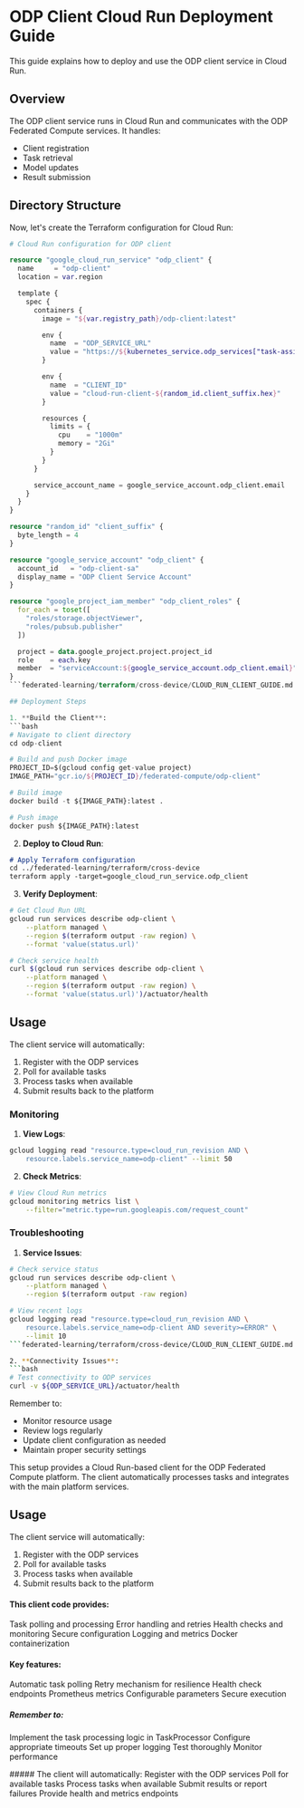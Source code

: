 # ODP Client Cloud Run Deployment Guide

This guide explains how to deploy and use the ODP client service in Cloud Run.

## Overview

The ODP client service runs in Cloud Run and communicates with the ODP Federated Compute services. It handles:

- Client registration
- Task retrieval
- Model updates
- Result submission

## Directory Structure

Now, let's create the Terraform configuration for Cloud Run:

````terraform:federated-learning/terraform/cross-device/cloud_run.tf
# Cloud Run configuration for ODP client

resource "google_cloud_run_service" "odp_client" {
  name     = "odp-client"
  location = var.region

  template {
    spec {
      containers {
        image = "${var.registry_path}/odp-client:latest"

        env {
          name  = "ODP_SERVICE_URL"
          value = "https://${kubernetes_service.odp_services["task-assignment"].status.0.load_balancer.0.ingress.0.ip}"
        }

        env {
          name  = "CLIENT_ID"
          value = "cloud-run-client-${random_id.client_suffix.hex}"
        }

        resources {
          limits = {
            cpu    = "1000m"
            memory = "2Gi"
          }
        }
      }

      service_account_name = google_service_account.odp_client.email
    }
  }
}

resource "random_id" "client_suffix" {
  byte_length = 4
}

resource "google_service_account" "odp_client" {
  account_id   = "odp-client-sa"
  display_name = "ODP Client Service Account"
}

resource "google_project_iam_member" "odp_client_roles" {
  for_each = toset([
    "roles/storage.objectViewer",
    "roles/pubsub.publisher"
  ])

  project = data.google_project.project.project_id
  role    = each.key
  member  = "serviceAccount:${google_service_account.odp_client.email}"
}
```federated-learning/terraform/cross-device/CLOUD_RUN_CLIENT_GUIDE.md

## Deployment Steps

1. **Build the Client**:
```bash
# Navigate to client directory
cd odp-client

# Build and push Docker image
PROJECT_ID=$(gcloud config get-value project)
IMAGE_PATH="gcr.io/${PROJECT_ID}/federated-compute/odp-client"

# Build image
docker build -t ${IMAGE_PATH}:latest .

# Push image
docker push ${IMAGE_PATH}:latest
````

2. **Deploy to Cloud Run**:

```bash:federated-learning/terraform/cross-device/CLOUD_RUN_CLIENT_GUIDE.md
# Apply Terraform configuration
cd ../federated-learning/terraform/cross-device
terraform apply -target=google_cloud_run_service.odp_client
```

3. **Verify Deployment**:

```bash
# Get Cloud Run URL
gcloud run services describe odp-client \
    --platform managed \
    --region $(terraform output -raw region) \
    --format 'value(status.url)'

# Check service health
curl $(gcloud run services describe odp-client \
    --platform managed \
    --region $(terraform output -raw region) \
    --format 'value(status.url)')/actuator/health
```

## Usage

The client service will automatically:

1. Register with the ODP services
2. Poll for available tasks
3. Process tasks when available
4. Submit results back to the platform

### Monitoring

1. **View Logs**:

```bash
gcloud logging read "resource.type=cloud_run_revision AND \
    resource.labels.service_name=odp-client" --limit 50
```

2. **Check Metrics**:

```bash
# View Cloud Run metrics
gcloud monitoring metrics list \
    --filter="metric.type=run.googleapis.com/request_count"
```

### Troubleshooting

1. **Service Issues**:

````bash
# Check service status
gcloud run services describe odp-client \
    --platform managed \
    --region $(terraform output -raw region)

# View recent logs
gcloud logging read "resource.type=cloud_run_revision AND \
    resource.labels.service_name=odp-client AND severity>=ERROR" \
    --limit 10
```federated-learning/terraform/cross-device/CLOUD_RUN_CLIENT_GUIDE.md

2. **Connectivity Issues**:
```bash
# Test connectivity to ODP services
curl -v ${ODP_SERVICE_URL}/actuator/health
````

Remember to:

- Monitor resource usage
- Review logs regularly
- Update client configuration as needed
- Maintain proper security settings

This setup provides a Cloud Run-based client for the ODP Federated Compute platform. The client automatically processes tasks and integrates with the main platform services.

## Usage

The client service will automatically:

1. Register with the ODP services
2. Poll for available tasks
3. Process tasks when available
4. Submit results back to the platform

#### This client code provides:

Task polling and processing
Error handling and retries
Health checks and monitoring
Secure configuration
Logging and metrics
Docker containerization

#### Key features:

Automatic task polling
Retry mechanism for resilience
Health check endpoints
Prometheus metrics
Configurable parameters
Secure execution

##### Remember to:

Implement the task processing logic in TaskProcessor
Configure appropriate timeouts
Set up proper logging
Test thoroughly
Monitor performance

##### The client will automatically:
Register with the ODP services
Poll for available tasks
Process tasks when available
Submit results or report failures
Provide health and metrics endpoints

```

```
